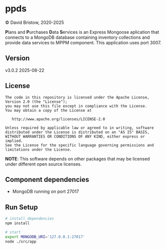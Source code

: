 # ppds

&copy; David Bristow, 2020-2025

**P**lans and **P**urchases **D**ata **S**ervices is an Express Mongoose aplication that connects to a MongoDB database containing inventory collections and provide data services to MPPM component. This application uses port 3007.

## Version
v3.0.2 2025-08-22


## License

    The code in this repository is licensed under the Apache License, Version 2.0 (the "License");
    you may not use this file except in compliance with the License.
    You may obtain a copy of the License at

       http://www.apache.org/licenses/LICENSE-2.0

    Unless required by applicable law or agreed to in writing, software
    distributed under the License is distributed on an "AS IS" BASIS,
    WITHOUT WARRANTIES OR CONDITIONS OF ANY KIND, either express or implied.
    See the License for the specific language governing permissions and
    limitations under the License.

**NOTE**: This software depends on other packages that may be licensed under different open source licenses.

## Component dependencies

* MongoDB running on port 27017

## Run Setup

``` bash
# install dependencies
npm install

# start
export MONGODB_URI='127.0.0.1:27017'
node ./src/app
```
